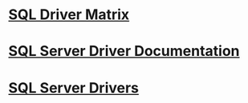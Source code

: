 # [SQL Driver Matrix](sql-driver-matrix.md)
# [SQL Server Driver Documentation](sql-server-driver-documentation.md)
# [SQL Server Drivers](sql-server-drivers.md)
